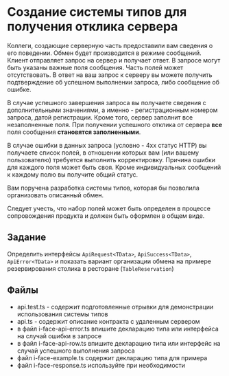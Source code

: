 # Создание системы типов для получения отклика сервера

Коллеги, создающие серверную часть предоставили вам сведения о его поведении. Обмен будет производится в режиме сообщений. Клиент отправляет запрос на сервер и получает ответ. В запросе могут быть указаны важные поля сообщения. Часть полей может отсутствовать. В ответ на ваш запрос к серверу вы можете получить подтверждение об успешном выполнении запроса, либо сообщение об ошибке.

В случае успешного завершения запроса вы получаете сведения с дополнительными значениями, а именно - регистрационным номером запроса, датой регистрации. Кроме того, сервер заполнит все незаполненные поля. При получении успешного отклика от сервера **все** поля сообщения **становятся заполненными**.

В случае ошибки в данных запроса (условно - 4хх статус HTTP) вы получаете список полей, в отношении которых вам (или вашему пользователю) требуется выполнить корректировку. Причина ошибки для каждого поля может быть своя. Кроме индивидуальных сообщений к каждому полю вы получите общий статус.

Вам поручена разработка системы типов, которая бы позволила организовать описанный обмен.

Следует учесть, что набор полей может быть определен в процессе сопровождения продукта и должен быть оформлен в общем виде.

## Задание

Определить интерфейсы `ApiRequest<TData>`, `ApiSuccess<TData>`, `ApiError<TData>` и показать вариант организации обмена на примере резервирования столика в ресторане (`TableReservation`)

## Файлы

* api.test.ts - содержит подготовленные отрывки для демонстрации использования системы типов
* api.ts - содержит описание контракта с удаленным сервером
* в файл i-face-api-error.ts впишите декларацию типа или интерфейса на случай ошибки в запросе
* в файл i-face-api-row.ts впишите декларацию типа или интерфейс на случай успешного выполнения запроса
* файл i-face-example.ts содержит декларацию типа для примера
* файл i-face-response.ts используйте при необходимости
